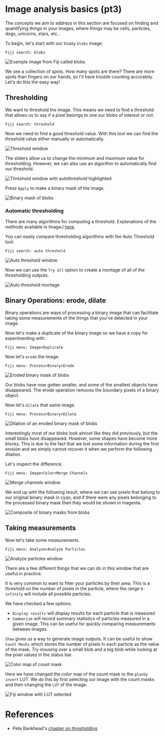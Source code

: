 # Image analysis basics (pt3)

The concepts we aim to address in this section are focused on finding
and quantifying *things* in your images, where *things* may be cells,
particles, dogs, unicorns, stars, etc.. 

To begin, let's start with our trusty `blobs` image:

`Fiji search: blobs`

![Example image from Fiji called blobs](img/blobs.png)

We see a collection of spots. How many spots are there? There are more
spots than fingers on our hands, so I'll have trouble counting
accurately. Let's do this the easy way!

## Thresholding

We want to threshold the image. This means we need to find a threshold
that allows us to say if a pixel belongs to one our blobs of interest
or not. 

`Fiji search: threshold`

Now we need to find a good threshold value. With this tool we can find
the threshold value either manually or automatically.

![Threshold window](img/threshold_window.png)

The sliders allow us to change the minimum and maximum value for
thresholding. However, we can also use an algorithm to automatically
find our threshold. 

![Threshold window with autothreshold highlighted](img/threshold_window_autothreshold.png)

Press `Apply` to make a binary mask of the image.

![Binary mask of blobs](img/blobs_binary.png)

### Automatic thresholding

There are many algorithms for computing a threshold. Explanations of
the methods available in ImageJ [here](https://imagej.net/Auto_Threshold).

You can easily compare thresholding algorithms with the Auto Threshold
tool:

`Fiji search: auto threshold`

![Auto threshold window](img/auto_threshold_window.png)

Now we can use the `Try all` option to create a montage of all of the
thresholding outputs.

![Auto threshold montage](img/auto_threshold_montage.png)

## Binary Operations: erode, dilate

Binary operations are ways of processing a binary image that can
facilitate taking some measurements of the things that you've detected
in your image.

Now let's make a duplicate of the binary image so we have a copy for
experimenting with.

`Fiji menu: Image>Duplicate`

Now let's `erode` the image.

`Fiji menu: Process>Binary>Erode`

![Eroded binary mask of blobs](img/blobs_binary_erode.png)

Our blobs have now gotten smaller, and some of the smallest objects
have disappeared. The erode operation removes the boundary pixels of
a binary object.

Now let's `dilate` that same image.

`Fiji menu: Process>Binary>Dilate`

![Dilation of an eroded binary mask of
blobs](img/blobs_binary_erode_dilate.png)

Interestingly most of our blobs look almost like they did previously,
but the small blobs have disappeared. However, some shapes have become
more blocky. This is due to the fact that we lost some information
during the first erosion and we simply cannot recover it when we
perform the following dilation.

Let's inspect the difference.

`Fiji menu: Image>Color>Merge Channels`

![Merge channels window](img/merge_channels_window.png)

We end up with the following result, where we can see pixels that
belong to our original binary mask in cyan, and if there were any
pixels belonging to the processed binary mask then they would be shown
in magenta.

![Composite of binary masks from blobs](img/blobs_binary_composite.png)

## Taking measurements

Now let's take some measurements.

`Fiji menu: Analyze>Analyze Particles`

![Analyze particles window](img/analyze_particles_window.png)

There are a few different things that we can do in this window that
are useful in practice. 

It is very common to want to filter your particles by their area. This
is a threshold on the number of pixels in the particle, where the
range `0-infinity` will include all possible particles.

We have checked a few options:

- `Display results` will display results for each particle that is
  measured
- `Summarize` will record summary statistics of particles measured in
  a given image. This can be useful for quickly comparing measurements between
  images. 
  
`Show` gives us a way to generate image outputs. It can be useful to
show `Count Masks` which stores the number of pixels in each particle
as the value of the mask. Try mousing over a small blob and a big blob
while looking at the pixel values in the status bar.

![Color map of count mask](img/blobs_binary_count_glasbyinvert.png)

Here we have changed the color map of the count mask to the `glasby
invert` LUT. We do this by first selecting our image with the count
masks and then changing the `LUT` of the image.

![Fiji window with LUT selected](img/fiji_toolbar_LUT.png)

# References

- Pete Bankhead's [chapter on thresholding](https://petebankhead.gitbooks.io/imagej-intro)
